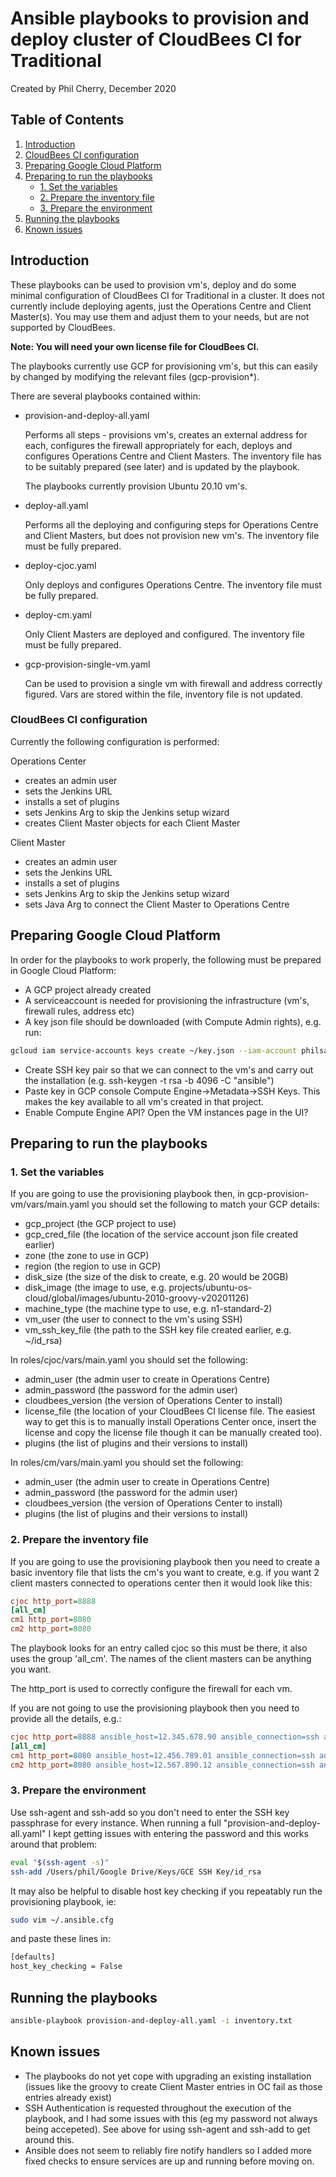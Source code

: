 # Ansible playbooks to provision and deploy cluster of CloudBees CI for Traditional #

Created by Phil Cherry, December 2020

## Table of Contents ##
1. [Introduction](#Introduction)
2. [CloudBees CI configuration](#CloudBees-CI-configuration)
3. [Preparing Google Cloud Platform](#Preparing-Google-Cloud-Platform)
4. [Preparing to run the playbooks](#Preparing-to-run-the-playbooks)
    - [1. Set the variables](#1-Set-the-variables)
    - [2. Prepare the inventory file](#2-Prepare-the-inventory-file)
    - [3. Prepare the environment](#3-Prepare-the-environment)
8. [Running the playbooks](#Running-the-playbooks)
9. [Known issues](#Known-issues)
## Introduction ##
These playbooks can be used to provision vm's, deploy and do some minimal configuration of CloudBees CI for Traditional in a cluster.  It does not currently include deploying agents, just the Operations Centre and Client Master(s).  You may use them and adjust them to your needs, but are not supported by CloudBees.

**Note:  You will need your own license file for CloudBees CI.**

The playbooks currently use GCP for provisioning vm's, but this can easily by changed by modifying the relevant files (gcp-provision*).

There are several playbooks contained within:

- provision-and-deploy-all.yaml

  Performs all steps - provisions vm's, creates an external address for each, configures the firewall appropriately for each,  deploys and configures Operations Centre and Client Masters.  The inventory file has to be suitably prepared (see later) and is updated by the playbook.

  The playbooks currently provision Ubuntu 20.10 vm's.

- deploy-all.yaml

  Performs all the deploying and configuring steps for Operations Centre and Client Masters, but does not provision new vm's.  The inventory file must be fully prepared.

- deploy-cjoc.yaml

  Only deploys and configures Operations Centre.  The inventory file must be fully prepared.

- deploy-cm.yaml

  Only Client Masters are deployed and configured.  The inventory file must be fully prepared.

- gcp-provision-single-vm.yaml

  Can be used to provision a single vm with firewall and address correctly figured.  Vars are stored within the file, inventory file is not updated.

### CloudBees CI configuration ###

Currently the following configuration is performed:

Operations Center

- creates an admin user
- sets the Jenkins URL
- installs a set of plugins
- sets Jenkins Arg to skip the Jenkins setup wizard
- creates Client Master objects for each Client Master

Client Master

- creates an admin user
- sets the Jenkins URL
- installs a set of plugins
- sets Jenkins Arg to skip the Jenkins setup wizard
- sets Java Arg to connect the Client Master to Operations Centre

## Preparing Google Cloud Platform ##

In order for the playbooks to work properly, the following must be prepared in Google Cloud Platform:

- A GCP project already created
- A serviceaccount is needed for provisioning the infrastructure (vm's, firewall rules, address etc)
- A key json file should be downloaded (with Compute Admin rights), e.g. run:

```bash
gcloud iam service-accounts keys create ~/key.json --iam-account philsa@pcherry-ansible-test.iam.gserviceaccount.com
```

- Create SSH key pair so that we can connect to the vm's and carry out the installation (e.g. ssh-keygen -t rsa -b 4096 -C "ansible")
- Paste key in GCP console Compute Engine->Metadata->SSH Keys.  This makes the key available to all vm's created in that project.
- Enable Compute Engine API? Open the VM instances page in the UI?

## Preparing to run the playbooks ##

### 1. Set the variables ###

If you are going to use the provisioning playbook then, in gcp-provision-vm/vars/main.yaml you should set the following to match your GCP details:

- gcp_project (the GCP project to use)
- gcp_cred_file (the location of the service account json file created earlier)
- zone (the zone to use in GCP)
- region (the region to use in GCP)
- disk_size (the size of the disk to create, e.g. 20 would be 20GB)
- disk_image (the image to use, e.g. projects/ubuntu-os-cloud/global/images/ubuntu-2010-groovy-v20201126)
- machine_type (the machine type to use, e.g. n1-standard-2)
- vm_user (the user to connect to the vm's using SSH)
- vm_ssh_key_file (the path to the SSH key file created earlier, e.g. ~/id_rsa)

In roles/cjoc/vars/main.yaml you should set the following:

- admin_user (the admin user to create in Operations Centre)
- admin_password (the password for the admin user)
- cloudbees_version (the version of Operations Center to install)
- license_file (the location of your CloudBees CI license file.  The easiest way to get this is to manually install Operations Center once, insert the license and copy the license file though it can be manually created too).
- plugins (the list of plugins and their versions to install)

In roles/cm/vars/main.yaml you should set the following:

- admin_user (the admin user to create in Operations Centre)
- admin_password (the password for the admin user)
- cloudbees_version (the version of Operations Center to install)
- plugins (the list of plugins and their versions to install)

### 2. Prepare the inventory file ###

If you are going to use the provisioning playbook then you need to create a basic inventory file that lists the cm's you want to create, e.g. if you want 2 client masters connected to operations center then it would look like this:

```ini
cjoc http_port=8888
[all_cm]
cm1 http_port=8080
cm2 http_port=8080
```

The playbook looks for an entry called cjoc so this must be there, it also uses the group 'all_cm'.  The names of the client masters can be anything you want.

The http_port is used to correctly configure the firewall for each vm.

If you are not going to use the provisioning playbook then you need to provide all the details, e.g.:

```ini
cjoc http_port=8888 ansible_host=12.345.678.90 ansible_connection=ssh ansible_user=phil ansible_ssh_private_key_file="~/id_rsa"
[all_cm]
cm1 http_port=8080 ansible_host=12.456.789.01 ansible_connection=ssh ansible_user=phil ansible_ssh_private_key_file="~/id_rsa"
cm2 http_port=8080 ansible_host=12.567.890.12 ansible_connection=ssh ansible_user=phil ansible_ssh_private_key_file="~/id_rsa"
```

### 3. Prepare the environment ###

Use ssh-agent and ssh-add so you don't need to enter the SSH key passphrase for every instance.  When running a full "provision-and-deploy-all.yaml" I kept getting issues with entering the password and this works around that problem:

```bash
eval "$(ssh-agent -s)"
ssh-add /Users/phil/Google Drive/Keys/GCE SSH Key/id_rsa
```

It may also be helpful to disable host key checking if you repeatably run the provisioning playbook, ie:

```bash
sudo vim ~/.ansible.cfg
```
and paste these lines in:

```bash
[defaults]
host_key_checking = False
```

## Running the playbooks ##

```bash
ansible-playbook provision-and-deploy-all.yaml -i inventory.txt
```

## Known issues ##
- The playbooks do not yet cope with upgrading an existing installation (issues like the groovy to create Client Master entries in OC fail as those entries already exist)
- SSH Authentication is requested throughout the execution of the playbook, and I had some issues with this (eg my password not always being accepeted).  See above for using ssh-agent and ssh-add to get around this.
- Ansible does not seem to reliably fire notify handlers so I added more fixed checks to ensure services are up and running before moving on.